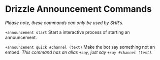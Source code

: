# Drizzle Announcement Commands
*Please note, these commands can only be used by SHR’s.*


`+announcement start` Start a interactive process of starting an announcement.


`+announcement quick #channel (text)` Make the bot say something not an embed. *This command has an alias `+say`, just say `+say #channel (text)`.*

